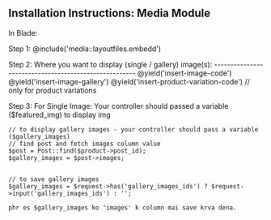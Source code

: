 Installation Instructions:
Media Module
---------------------------


In Blade:

Step 1:
    @include('media::layoutfiles.embedd')


Step 2:
    Where you want to display (single / gallery) image(s):
    ------------------------------------------------------
    @yield('insert-image-code')
    @yield('insert-image-gallery')
    @yield('insert-product-variation-code') // only for product variations
    

Step 3:
    For Single Image:
    Your controller should passed a variable ($featured_img) to display img
     
    
    
    // to display gallery images - your controller should pass a variable ($gallery_images)
    // find post and fetch images column value
    $post = Post::find($product->post_id);
    $gallery_images = $post->images;
    
    
    // to save gallery images
    $gallery_images = $request->has('gallery_images_ids') ? $request->input('gallery_images_ids') : '';
    
    phr es $gallery_images ko 'images' k column mai save krva dena.